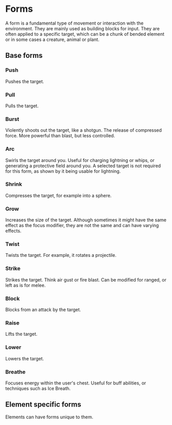 # Forms

A form is a fundamental type of movement or interaction with the environment. They are mainly used as building blocks
for input. They are often applied to a specific target, which can be a chunk of bended element or in some cases a
creature, animal or plant.

## Base forms

### Push

Pushes the target.

### Pull

Pulls the target.

### Burst

Violently shoots out the target, like a shotgun. The release of compressed force. More powerful than blast, but less controlled.

### Arc

Swirls the target around you. Useful for charging lightning or whips, or generating a protective field around you. A selected target is not required for this form, as shown by it being usable for lightning.

### Shrink

Compresses the target, for example into a sphere.

### Grow

Increases the size of the target. Although sometimes it might have the same effect as the focus modifier, they are not the same and can have varying effects.

### Twist

Twists the target. For example, it rotates a projectile.

### Strike

Strikes the target. Think air gust or fire blast. Can be modified for ranged, or left as is for melee.

### Block

Blocks from an attack by the target.

### Raise

Lifts the target.

### Lower

Lowers the target.

### Breathe

Focuses energy within the user's chest. Useful for buff abilities, or techniques
such as Ice Breath.

## Element specific forms

Elements can have forms unique to them.
